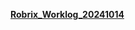 [**Robrix_Worklog_20241014**](https://github.com/Demolemon11/Demolemon11.github.io/blob/hotfix/work_logs/robrix_worklog_20241014.md)
